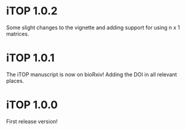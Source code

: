 # iTOP 1.0.2
Some slight changes to the vignette and adding support for using n x 1 matrices.

# iTOP 1.0.1
The iTOP manuscript is now on bioRxiv! Adding the DOI in all relevant places.

# iTOP 1.0.0
First release version!
